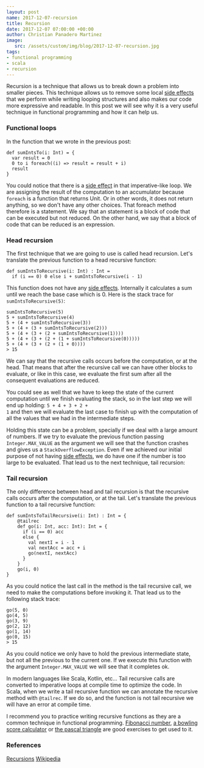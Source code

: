 ```yaml
---
layout: post
name: 2017-12-07-recursion
title: Recursion
date: 2017-12-07 07:00:00 +00:00
author: Christian Panadero Martinez
image:
   src: /assets/custom/img/blog/2017-12-07-recursion.jpg
tags:
- functional programming
- scala
- recursion
---
```


Recursion is a technique that allows us to break down a problem into smaller pieces. This technique allows us to remove some local <a href="https://codurance.com/2017/11/02/side-effects/">side effects</a> that we perform while writing looping structures and also makes our code more expressive and readable. In this post we will see why it is a very useful technique in functional programming and how it can help us.

<h3>Functional loops</h3>
In the function that we wrote in the previous post:

<pre class="prettyprint"><code>def sumIntsTo(i: Int) = {
  var result = 0
  0 to i foreach((i) => result = result + i)
  result
}</code></pre>

You could notice that there is a <a href="https://codurance.com/2017/11/02/side-effects/">side effect</a> in that imperative-like loop. We are assigning the result of the computation to an accumulator because <span style="padding:0;" class="prettyprint"><code>foreach</code></span> is a function that returns Unit. Or in other words, it does not return anything, so we don't have any other choices. That foreach method therefore is a statement. We say that an statement is a block of code that can be executed but not reduced. On the other hand, we say that a block of code that can be reduced is an expression.

<h3>Head recursion</h3>
The first technique that we are going to use is called head recursion. Let's translate the previous function to a head recursive function:

<pre class="prettyprint"><code>def sumIntsToRecursive(i: Int) : Int =
  if (i == 0) 0 else i + sumIntsToRecursive(i - 1)</code></pre>

This function does not have any <a href="https://codurance.com/2017/11/02/side-effects/">side effects</a>. Internally it calculates a sum until we reach the base case which is 0. Here is the stack trace for <span style="padding:0;" class="prettyprint"><code>sumIntsToRecursive(5)</code></span>:

<pre class="prettyprint"><code>sumIntsToRecursive(5)
5 + sumIntsToRecursive(4)
5 + (4 + sumIntsToRecursive(3))
5 + (4 + (3 + sumIntsToRecursive(2)))
5 + (4 + (3 + (2 + sumIntsToRecursive(1))))
5 + (4 + (3 + (2 + (1 + sumIntsToRecursive(0)))))
5 + (4 + (3 + (2 + (1 + 0))))
> 15</code></pre>

We can say that the recursive calls occurs before the computation, or at the head. That means that after the recursive call we can have other blocks to evaluate, or like in this case, we evaluate the first sum after all the consequent evaluations are reduced. 

You could see as well that we have to keep the state of the current computation until we finish evaluating the stack, so in the last step we will end up holding: <span style="padding:0;" class="prettyprint"><code>5 + 4 + 3 + 2 + 1</code></span> and then we will evaluate the last case to finish up with the computation of all the values that we had in the intermediate steps.

Holding this state can be a problem, specially if we deal with a large amount of numbers. If we try to evaluate the previous function passing <span style="padding:0;" class="prettyprint"><code>Integer.MAX_VALUE</code></span> as the argument we will see that the function crashes and gives us a <span style="padding:0;" class="prettyprint"><code>StackOverflowException</code></span>. Even if we achieved our initial purpose of not having <a href="https://codurance.com/2017/11/02/side-effects/">side effects</a>, we do have one if the number is too large to be evaluated. That lead us to the next technique, tail recursion:

<h3>Tail recursion</h3>
The only difference between head and tail recursion is that the recursive calls occurs after the computation, or at the tail. Let's translate the previous function to a tail recursive function:

<pre class="prettyprint"><code>def sumIntsToTailRecursive(i: Int) : Int = {
    @tailrec
    def go(i: Int, acc: Int): Int = {
      if (i == 0) acc
      else {
        val nextI = i - 1
        val nextAcc = acc + i
        go(nextI, nextAcc)
      }
    }
    go(i, 0)
}</code></pre>

As you could notice the last call in the method is the tail recursive call, we need to make the computations before invoking it. That lead us to the following stack trace: 

<pre class="prettyprint"><code>go(5, 0)
go(4, 5)
go(3, 9)
go(2, 12)
go(1, 14)
go(0, 15)
> 15</code></pre>

As you could notice we only have to hold the previous intermediate state, but not all the previous to the current one. If we execute this function with the argument <span style="padding:0;" class="prettyprint"><code>Integer.MAX_VALUE</code></span> we will see that it completes ok.

In modern languages like Scala, Kotlin, etc... Tail recursive calls are converted to imperative loops at compile time to optimize the code. In Scala, when we write a tail recursive function we can annotate the recursive method with <span style="padding:0;" class="prettyprint"><code>@tailrec</code></span>. If we do so, and the function is not tail recursive we will have an error at compile time.

I recommend you to practice writing recursive functions as they are a common technique in functional programming. <a href="https://en.wikipedia.org/wiki/Fibonacci_number">Fibonacci number</a>, <a href="http://www.fryes4fun.com/Bowling/scoring.htm">a bowling score calculator</a> or <a href="https://en.wikipedia.org/wiki/Pascal%27s_triangle">the pascal triangle</a> are good exercises to get used to it.

<h3>References</h3>
<a href="https://www.cs.cmu.edu/~adamchik/15-121/lectures/Recursions/recursions.html">Recursions</a>
<a href="https://en.wikipedia.org/wiki/Recursion_(computer_science)#Tail-recursive_functions">Wikipedia</a>

